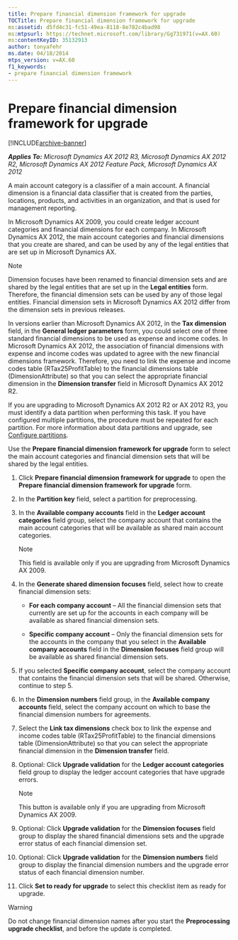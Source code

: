 ```yaml
---
title: Prepare financial dimension framework for upgrade
TOCTitle: Prepare financial dimension framework for upgrade
ms:assetid: d5fd4c31-fc51-49ea-8118-8e782c4bad98
ms:mtpsurl: https://technet.microsoft.com/library/Gg731971(v=AX.60)
ms:contentKeyID: 35132913
author: tonyafehr
ms.date: 04/18/2014
mtps_version: v=AX.60
f1_keywords:
- prepare financial dimension framework
---
```


# Prepare financial dimension framework for upgrade 


[!INCLUDE[archive-banner](includes/archive-banner.md)]


_**Applies To:** Microsoft Dynamics AX 2012 R3, Microsoft Dynamics AX 2012 R2, Microsoft Dynamics AX 2012 Feature Pack, Microsoft Dynamics AX 2012_

A main account category is a classifier of a main account. A financial dimension is a financial data classifier that is created from the parties, locations, products, and activities in an organization, and that is used for management reporting.

In Microsoft Dynamics AX 2009, you could create ledger account categories and financial dimensions for each company. In Microsoft Dynamics AX 2012, the main account categories and financial dimensions that you create are shared, and can be used by any of the legal entities that are set up in Microsoft Dynamics AX.


> [!NOTE]
> <P>Dimension focuses have been renamed to financial dimension sets and are shared by the legal entities that are set up in the <STRONG>Legal entities</STRONG> form. Therefore, the financial dimension sets can be used by any of those legal entities. Financial dimension sets in Microsoft Dynamics AX 2012 differ from the dimension sets in previous releases.</P>



In versions earlier than Microsoft Dynamics AX 2012, in the **Tax dimension** field, in the **General ledger parameters** form, you could select one of three standard financial dimensions to be used as expense and income codes. In Microsoft Dynamics AX 2012, the association of financial dimensions with expense and income codes was updated to agree with the new financial dimensions framework. Therefore, you need to link the expense and income codes table (RTax25ProfitTable) to the financial dimensions table (DimensionAttribute) so that you can select the appropriate financial dimension in the **Dimension transfer** field in Microsoft Dynamics AX 2012 R2.

If you are upgrading to Microsoft Dynamics AX 2012 R2 or AX 2012 R3, you must identify a data partition when performing this task. If you have configured multiple partitions, the procedure must be repeated for each partition. For more information about data partitions and upgrade, see [Configure partitions](configure-partitions.md).

Use the **Prepare financial dimension framework for upgrade** form to select the main account categories and financial dimension sets that will be shared by the legal entities.

1.  Click **Prepare financial dimension framework for upgrade** to open the **Prepare financial dimension framework for upgrade** form.

2.  In the **Partition key** field, select a partition for preprocessing.

3.  In the **Available company accounts** field in the **Ledger account categories** field group, select the company account that contains the main account categories that will be available as shared main account categories.
    

    > [!NOTE]
    > <P>This field is available only if you are upgrading from Microsoft Dynamics AX 2009.</P>



4.  In the **Generate shared dimension focuses** field, select how to create financial dimension sets:
    
      - **For each company account** – All the financial dimension sets that currently are set up for the accounts in each company will be available as shared financial dimension sets.
    
      - **Specific company account** – Only the financial dimension sets for the accounts in the company that you select in the **Available company accounts** field in the **Dimension focuses** field group will be available as shared financial dimension sets.

5.  If you selected **Specific company account**, select the company account that contains the financial dimension sets that will be shared. Otherwise, continue to step 5.

6.  In the **Dimension numbers** field group, in the **Available company accounts** field, select the company account on which to base the financial dimension numbers for agreements.

7.  Select the **Link tax dimensions** check box to link the expense and income codes table (RTax25ProfitTable) to the financial dimensions table (DimensionAttribute) so that you can select the appropriate financial dimension in the **Dimension transfer** field.

8.  Optional: Click **Upgrade validation** for the **Ledger account categories** field group to display the ledger account categories that have upgrade errors.
    

    > [!NOTE]
    > <P>This button is available only if you are upgrading from Microsoft Dynamics AX 2009.</P>



9.  Optional: Click **Upgrade validation** for the **Dimension focuses** field group to display the shared financial dimensions sets and the upgrade error status of each financial dimension set.

10. Optional: Click **Upgrade validation** for the **Dimension numbers** field group to display the financial dimension numbers and the upgrade error status of each financial dimension number.

11. Click **Set to ready for upgrade** to select this checklist item as ready for upgrade.


> [!WARNING]
> <P>Do not change financial dimension names after you start the <STRONG>Preprocessing upgrade checklist</STRONG>, and before the update is completed.</P>


  


